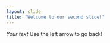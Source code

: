 ```yaml
---
layout: slide
title: "Welcome to our second slide!"
---
```

*Your text*
Use the left arrow to go back!